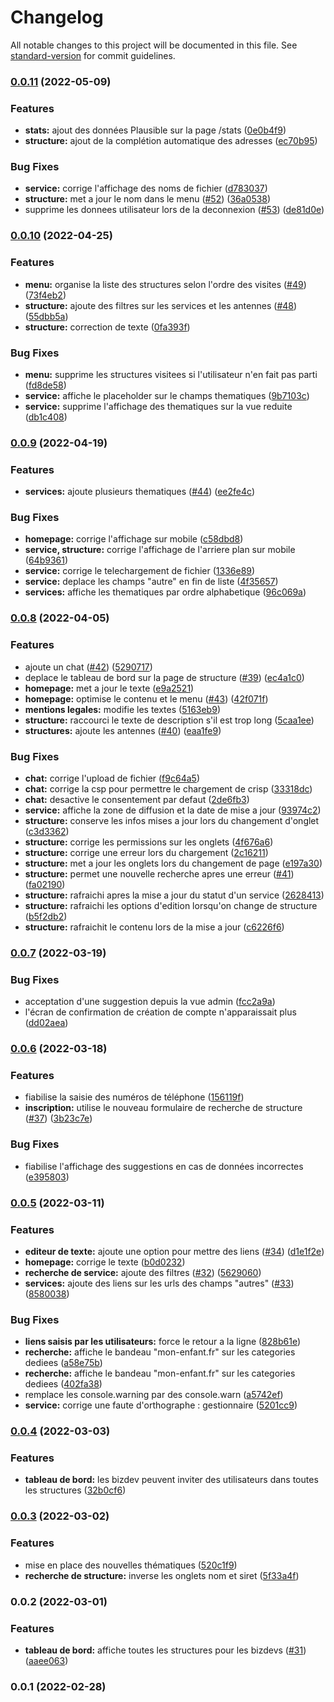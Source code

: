 # Changelog

All notable changes to this project will be documented in this file. See [standard-version](https://github.com/conventional-changelog/standard-version) for commit guidelines.

### [0.0.11](https://github.com/betagouv/dora-front/compare/v0.0.10...v0.0.11) (2022-05-09)

### Features

- **stats:** ajout des données Plausible sur la page /stats ([0e0b4f9](https://github.com/betagouv/dora-front/commit/0e0b4f91f6bc3a9daf24350d9d394b3968a44c5c))
- **structure:** ajout de la complétion automatique des adresses ([ec70b95](https://github.com/betagouv/dora-front/commit/ec70b952c16376a161d1a17171b1221b17107065))

### Bug Fixes

- **service:** corrige l'affichage des noms de fichier ([d783037](https://github.com/betagouv/dora-front/commit/d7830375aecb0c9a41cde7475ab3793e6863fb01))
- **structure:** met a jour le nom dans le menu ([#52](https://github.com/betagouv/dora-front/issues/52)) ([36a0538](https://github.com/betagouv/dora-front/commit/36a0538313b1feb640477d3b6aa456907b2de840))
- supprime les donnees utilisateur lors de la deconnexion ([#53](https://github.com/betagouv/dora-front/issues/53)) ([de81d0e](https://github.com/betagouv/dora-front/commit/de81d0ea92580fa75453e3ef223dfe2d99df0480))

### [0.0.10](https://github.com/betagouv/dora-front/compare/v0.0.9...v0.0.10) (2022-04-25)

### Features

- **menu:** organise la liste des structures selon l'ordre des visites ([#49](https://github.com/betagouv/dora-front/issues/49)) ([73f4eb2](https://github.com/betagouv/dora-front/commit/73f4eb2e5acced8603b0c78acc82a08a8d22249b))
- **structure:** ajoute des filtres sur les services et les antennes ([#48](https://github.com/betagouv/dora-front/issues/48)) ([55dbb5a](https://github.com/betagouv/dora-front/commit/55dbb5a33fdee863354dee37a4d858a27bce66f3))
- **structure:** correction de texte ([0fa393f](https://github.com/betagouv/dora-front/commit/0fa393f5820334cdfb7c64bc9edbeff1f5b6b4ad))

### Bug Fixes

- **menu:** supprime les structures visitees si l'utilisateur n'en fait pas parti ([fd8de58](https://github.com/betagouv/dora-front/commit/fd8de585b34570fd32b8ede8a22c01edcfe100ee))
- **service:** affiche le placeholder sur le champs thematiques ([9b7103c](https://github.com/betagouv/dora-front/commit/9b7103cd9b5aaeb663a7be0d8fbed9ef36a37cc9))
- **service:** supprime l'affichage des thematiques sur la vue reduite ([db1c408](https://github.com/betagouv/dora-front/commit/db1c408cfb5497ca059b8a7fe17e0a29b7703f0e))

### [0.0.9](https://github.com/betagouv/dora-front/compare/v0.0.8...v0.0.9) (2022-04-19)

### Features

- **services:** ajoute plusieurs thematiques ([#44](https://github.com/betagouv/dora-front/issues/44)) ([ee2fe4c](https://github.com/betagouv/dora-front/commit/ee2fe4cf052fbeb21b06f89a284ef8a3eeee93a9))

### Bug Fixes

- **homepage:** corrige l'affichage sur mobile ([c58dbd8](https://github.com/betagouv/dora-front/commit/c58dbd87a2b8c84cdcb29683fd66369b7ea19fe4))
- **service, structure:** corrige l'affichage de l'arriere plan sur mobile ([64b9361](https://github.com/betagouv/dora-front/commit/64b93610b25132ace9c21e946c244b560c45b6ce))
- **service:** corrige le telechargement de fichier ([1336e89](https://github.com/betagouv/dora-front/commit/1336e89eb5ec902dfcbe49996c5aee42b0d9556d))
- **service:** deplace les champs "autre" en fin de liste ([4f35657](https://github.com/betagouv/dora-front/commit/4f35657d750b7af7dc1282729e71ac405c61d467))
- **services:** affiche les thematiques par ordre alphabetique ([96c069a](https://github.com/betagouv/dora-front/commit/96c069a5f68aed0d716b0c63ffff43f24315d3d7))

### [0.0.8](https://github.com/betagouv/dora-front/compare/v0.0.7...v0.0.8) (2022-04-05)

### Features

- ajoute un chat ([#42](https://github.com/betagouv/dora-front/issues/42)) ([5290717](https://github.com/betagouv/dora-front/commit/529071702f2fc1660d06ca2944696117dc50e809))
- deplace le tableau de bord sur la page de structure ([#39](https://github.com/betagouv/dora-front/issues/39)) ([ec4a1c0](https://github.com/betagouv/dora-front/commit/ec4a1c0bb4c3ea273576534a20ae6c7c410746b9))
- **homepage:** met a jour le texte ([e9a2521](https://github.com/betagouv/dora-front/commit/e9a2521533a709478cdbade1aacd866ba2c7056b))
- **homepage:** optimise le contenu et le menu ([#43](https://github.com/betagouv/dora-front/issues/43)) ([42f071f](https://github.com/betagouv/dora-front/commit/42f071fdc8fb7df520f55761ba0b953590f69d16))
- **mentions legales:** modifie les textes ([5163eb9](https://github.com/betagouv/dora-front/commit/5163eb93c7519bc43168103e238390f829ad6eab))
- **structure:** raccourci le texte de description s'il est trop long ([5caa1ee](https://github.com/betagouv/dora-front/commit/5caa1ee4fd9e671ca91a92118479462e8a452abc))
- **structures:** ajoute les antennes ([#40](https://github.com/betagouv/dora-front/issues/40)) ([eaa1fe9](https://github.com/betagouv/dora-front/commit/eaa1fe99d330dc0673164e1919debe2367c60dd3))

### Bug Fixes

- **chat:** corrige l'upload de fichier ([f9c64a5](https://github.com/betagouv/dora-front/commit/f9c64a5f8d15236c763e7863fe639042b0a59ee1))
- **chat:** corrige la csp pour permettre le chargement de crisp ([33318dc](https://github.com/betagouv/dora-front/commit/33318dc3a238919586afc9329886a0694397a38c))
- **chat:** desactive le consentement par defaut ([2de6fb3](https://github.com/betagouv/dora-front/commit/2de6fb318fafbac49fcec0eaf3ff42bd4b8e290a))
- **service:** affiche la zone de diffusion et la date de mise a jour ([93974c2](https://github.com/betagouv/dora-front/commit/93974c29e48b6ef8a38cb8f4346008410db4d27f))
- **structure:** conserve les infos mises a jour lors du changement d'onglet ([c3d3362](https://github.com/betagouv/dora-front/commit/c3d33623ef79a1fee2127740c6ef03d9a7329ba0))
- **structure:** corrige les permissions sur les onglets ([4f676a6](https://github.com/betagouv/dora-front/commit/4f676a669b12632762cd550d6dddefdd1bd2a505))
- **structure:** corrige une erreur lors du chargement ([2c16211](https://github.com/betagouv/dora-front/commit/2c16211c92149c3b526091accb028147e829930a))
- **structure:** met a jour les onglets lors du changement de page ([e197a30](https://github.com/betagouv/dora-front/commit/e197a30fbc93eaeb5f0d2c986efd05ce5ba9448e))
- **structure:** permet une nouvelle recherche apres une erreur ([#41](https://github.com/betagouv/dora-front/issues/41)) ([fa02190](https://github.com/betagouv/dora-front/commit/fa0219060389428e3f3643d15aa5207d09646014))
- **structure:** rafraichi apres la mise a jour du statut d'un service ([2628413](https://github.com/betagouv/dora-front/commit/262841374c02ec7ab5ac153fd5538a3e3db2c207))
- **structure:** rafraichi les options d'edition lorsqu'on change de structure ([b5f2db2](https://github.com/betagouv/dora-front/commit/b5f2db200c43726854ee17a4518672a304b7947f))
- **structure:** rafraichit le contenu lors de la mise a jour ([c6226f6](https://github.com/betagouv/dora-front/commit/c6226f65c28817d5bb7242232e6ac8c6904a5ea5))

### [0.0.7](https://github.com/betagouv/dora-front/compare/v0.0.6...v0.0.7) (2022-03-19)

### Bug Fixes

- acceptation d'une suggestion depuis la vue admin ([fcc2a9a](https://github.com/betagouv/dora-front/commit/fcc2a9a6de7c553e1c99f08a89a4d4dcc1bca232))
- l'écran de confirmation de création de compte n'apparaissait plus ([dd02aea](https://github.com/betagouv/dora-front/commit/dd02aea0bc574b18d6539b13de3894948e746749))

### [0.0.6](https://github.com/betagouv/dora-front/compare/v0.0.5...v0.0.6) (2022-03-18)

### Features

- fiabilise la saisie des numéros de téléphone ([156119f](https://github.com/betagouv/dora-front/commit/156119f286c86663ca9eabbce252a66ff99d5459))
- **inscription:** utilise le nouveau formulaire de recherche de structure ([#37](https://github.com/betagouv/dora-front/issues/37)) ([3b23c7e](https://github.com/betagouv/dora-front/commit/3b23c7e9ec5865f94da31de5bdc1e13a070e4c79))

### Bug Fixes

- fiabilise l'affichage des suggestions en cas de données incorrectes ([e395803](https://github.com/betagouv/dora-front/commit/e395803b1ede82e1920b4895419e829a217f6932))

### [0.0.5](https://github.com/betagouv/dora-front/compare/v0.0.4...v0.0.5) (2022-03-11)

### Features

- **editeur de texte:** ajoute une option pour mettre des liens ([#34](https://github.com/betagouv/dora-front/issues/34)) ([d1e1f2e](https://github.com/betagouv/dora-front/commit/d1e1f2eb1a70a87a32b20c11d15f2dec586770b5))
- **homepage:** corrige le texte ([b0d0232](https://github.com/betagouv/dora-front/commit/b0d023234d7e5188d54dcb0afd7d3a866470e45b))
- **recherche de service:** ajoute des filtres ([#32](https://github.com/betagouv/dora-front/issues/32)) ([5629060](https://github.com/betagouv/dora-front/commit/5629060074b7afcbc765f0dd46980831b7c04acd))
- **services:** ajoute des liens sur les urls des champs "autres" ([#33](https://github.com/betagouv/dora-front/issues/33)) ([8580038](https://github.com/betagouv/dora-front/commit/8580038ef3dd1a6c27260ce129edcb9800053229))

### Bug Fixes

- **liens saisis par les utilisateurs:** force le retour a la ligne ([828b61e](https://github.com/betagouv/dora-front/commit/828b61e51e637d201a0a3a0b60f6114288c62955))
- **recherche:** affiche le bandeau "mon-enfant.fr" sur les categories dediees ([a58e75b](https://github.com/betagouv/dora-front/commit/a58e75bf267d9e36f4c2cba23a33b0c726e709ae))
- **recherche:** affiche le bandeau "mon-enfant.fr" sur les categories dediees ([402fa38](https://github.com/betagouv/dora-front/commit/402fa3886206b395d055a9396a0f24cdfa2ab294))
- remplace les console.warning par des console.warn ([a5742ef](https://github.com/betagouv/dora-front/commit/a5742ef5ecc82d8c62210b9d28d28f552f090c3e))
- **service:** corrige une faute d'orthographe : gestionnaire ([5201cc9](https://github.com/betagouv/dora-front/commit/5201cc9c09a6306d1b8798fdbb923f833bef3404))

### [0.0.4](https://github.com/betagouv/dora-front/compare/v0.0.3...v0.0.4) (2022-03-03)

### Features

- **tableau de bord:** les bizdev peuvent inviter des utilisateurs dans toutes les structures ([32b0cf6](https://github.com/betagouv/dora-front/commit/32b0cf6a5b325f8ec5d3792e8d56726c82f75a7c))

### [0.0.3](https://github.com/betagouv/dora-front/compare/v0.0.2...v0.0.3) (2022-03-02)

### Features

- mise en place des nouvelles thématiques ([520c1f9](https://github.com/betagouv/dora-front/commit/520c1f96576dddfbc5d824984a7082b48ea15388))
- **recherche de structure:** inverse les onglets nom et siret ([5f33a4f](https://github.com/betagouv/dora-front/commit/5f33a4fcdceaf5e179cc5d1b6c3e35e6ebb1612a))

### 0.0.2 (2022-03-01)

### Features

- **tableau de bord:** affiche toutes les structures pour les bizdevs ([#31](https://github.com/betagouv/dora-front/issues/31)) ([aaee063](https://github.com/betagouv/dora-front/commit/aaee0638f41b6275158a7ad471b9850e08bc5d0e))

### 0.0.1 (2022-02-28)
